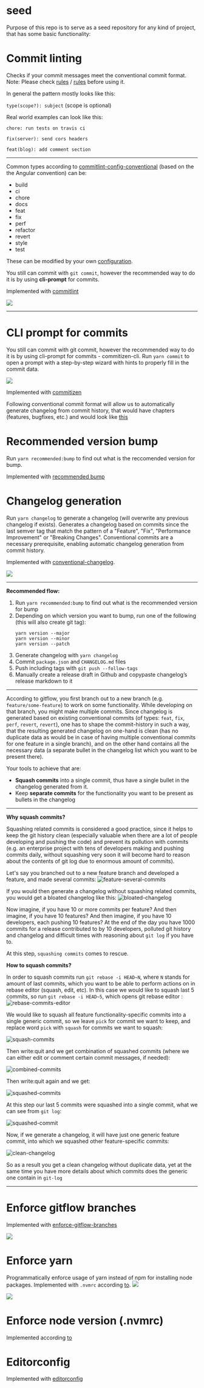 # seed

Purpose of this repo is to serve as a seed repository for any kind of project, that has some
basic functionality:

# Commit linting
Checks if your commit messages meet the conventional commit format. Note: Please check [rules](https://github.com/conventional-changelog/commitlint/blob/master/docs/reference-rules.md) / [rules](https://conventional-changelog.github.io/commitlint/#/reference-rules)  before using it.

In general the pattern mostly looks like this:

`type(scope?): subject` (scope is optional)

Real world examples can look like this:

`chore: run tests on travis ci`

`fix(server): send cors headers`

`feat(blog): add comment section`

---

Common types according to [commitlint-config-conventional](https://github.com/conventional-changelog/commitlint/tree/master/%40commitlint/config-conventional#type-enum) (based on the the Angular convention) can be:

- build
- ci
- chore
- docs
- feat
- fix
- perf
- refactor
- revert
- style
- test

These can be modified by your own [configuration](https://github.com/conventional-changelog/commitlint#config).

You still can commit with `git commit`, however the recommended way to do it is by using **cli-prompt** for commits.

Implemented with [commitlint](https://github.com/conventional-changelog/commitlint)

![](https://trello-attachments.s3.amazonaws.com/5c544e9a28eba76fabf3dedb/5c544f7796142c1efdc3edd0/f8c47b856c62436587298256cff0ae77/Screen_Shot_2018-12-05_at_11.06.23.png)

---

# CLI prompt for commits

You still can commit with git commit, however the recommended way to do it is by using cli-prompt for commits - commitizen-cli. Run `yarn commit` to open 
a prompt with a step-by-step wizard with hints to properly fill in the commit data.

![](https://trello-attachments.s3.amazonaws.com/5c544e9a28eba76fabf3dedb/5c544f7796142c1efdc3edd0/b7a3e5a846f7b88247d8e5da3285e81f/Screen_Shot_2018-12-05_at_11.23.31.png)

Implemented with [commitizen](https://github.com/commitizen/cz-cli)

Following conventional commit format will allow us to automatically generate changelog from commit history, that would have chapters (features, bugfixes, etc.) and would look like [this](https://github.com/angular/material2/releases)

# Recommended version bump
Run `yarn recommended:bump` to find out what is the reccomended version for bump.

Implemented with [recommended bump](https://github.com/conventional-changelog/conventional-changelog/tree/master/packages/conventional-recommended-bump)

# Changelog generation
Run `yarn changelog` to generate a changelog (will overwrite any previous changelog if exists). Generates a changelog based on commits since the last semver tag that match the pattern of a "Feature", "Fix", "Performance Improvement" or "Breaking Changes". Conventional commits are a necessary prerequisite, enabling automatic changelog generation from commit history.

Implemented with [conventional-changelog](https://github.com/conventional-changelog/conventional-changelog).

![](https://trello-attachments.s3.amazonaws.com/5c544e9a28eba76fabf3dedb/5c54672549044a1837c0364c/aff687d86a74b45704cb8556ce242452/2019-02-01_16-48-48.png)

---

**Recommended flow:**

1. Run `yarn recommended:bump` to find out what is the recommended version for bump
2. Depending on which version you want to bump, run one of the following (this will also create git tag):
    ```	
    yarn version --major 
    yarn version --minor
    yarn version --patch
    ```
3. Generate changelog with `yarn changelog`
4. Commit `package.json` and `CHANGELOG.md` files
5. Push including tags with `git push --follow-tags`
6. Manually create a release draft in Github and copypaste changelog’s release markdown to it

----
According to gitflow, you first branch out to a new branch (e.g. `feature/some-feature`) to work on some functionality.
While developing on that branch, you might make multiple commits. Since changelog is generated based on existing conventional
commits (of types: `feat`, `fix`, `perf`, `revert`, `revert`), one has to shape the commit-history in such a way, that the 
resulting generated changelog on one-hand is clean (has no duplicate data as would be in case of having multiple conventional
commits for one feature in a single branch), and on the other hand contains all the necessary data (a separate bullet in the
changelog list which you want to be present there).

Your tools to achieve that are:

- **Squash commits** into a single commit, thus have a single bullet in the changelog generated from it.
- Keep **separate commits** for the functionality you want to be present as bullets in the changelog
---

**Why squash commits?**

Squashing related commits is considered a good practice, since it helps to keep the git history clean
(especially valuable when there are a lot of people developing and pushing the code) and prevent its
pollution with commits (e.g. an enterprise project with tens of developers making and pushing commits
daily, without squashing very soon it will become hard to reason about the contents of git log due to
enormous amount of commits).

Let's say you branched out to a new feature branch and developed a feature, and made several commits:
![feature-several-commits](https://trello-attachments.s3.amazonaws.com/5c544e9a28eba76fabf3dedb/5c54672549044a1837c0364c/77d62919f24fdf664f7fb43ba5cecf27/Screenshot_2019-04-02_at_12.49.04.png)

If you would then generate a changelog without squashing related commits, you would get a bloated changelog like this:
![bloated-changelog](https://trello-attachments.s3.amazonaws.com/5c544e9a28eba76fabf3dedb/5c54672549044a1837c0364c/81185d451ef18c1495c830161b3f21ee/Screenshot_2019-04-02_at_12.52.52.png)

Now imagine, if you have 10 or more commits per feature? And then imagine, if you have 10 features?
And then imagine, if you have 10 developers, each pushing 10 features? At the end of the day you have
1000 commits for a release contributed to by 10 developers, polluted git history and changelog and difficult
times with reasoning about `git log` if you have to. 

At this step, `squashing commits` comes to rescue.

**How to squash commits?**

In order to squash commits run `git rebase -i HEAD~N`, where `N` stands for amount of last commits, which
you want to be able to perform actions on in rebase editor (squash, edit, etc).
In this case we would like to squash last 5 commits, so run `git rebase -i HEAD~5`, which opens git rebase editor : 
![rebase-commits-editor](https://trello-attachments.s3.amazonaws.com/5c544e9a28eba76fabf3dedb/5c54672549044a1837c0364c/a0d8afdd24b046ce0e7cbb816043cdb9/Screenshot_2019-04-02_at_13.41.16.png)

We would like to squash all feature functionality-specific commits into a single generic commit, so we leave `pick`
for commit we want to keep, and replace word `pick` with `squash` for commits we want to squash:

![squash-commits](https://trello-attachments.s3.amazonaws.com/5c544e9a28eba76fabf3dedb/5c54672549044a1837c0364c/07920c256909e45c6a1ff71e571ae0c6/Screenshot_2019-04-02_at_13.52.57.png)

Then write:quit and we get combination of squashed commits (where we can either edit or comment certain commit messages, if needed):

![combined-commits](https://trello-attachments.s3.amazonaws.com/5c544e9a28eba76fabf3dedb/5c54672549044a1837c0364c/4baa3b41e37edc912a60131ac184d10b/Screenshot_2019-04-02_at_14.00.14.png)

Then write:quit again and we get:

![squashed-commits](https://trello-attachments.s3.amazonaws.com/5c544e9a28eba76fabf3dedb/5c54672549044a1837c0364c/5252d47e8e1e1341c72d6089b269e9fd/Screenshot_2019-04-02_at_14.06.48.png)

At this step our last 5 commits were squashed into a single commit, what we can see from `git log`:

![squashed-commit](https://trello-attachments.s3.amazonaws.com/5c544e9a28eba76fabf3dedb/5c54672549044a1837c0364c/e4de9fd4389840ae590268bae9675c42/Screenshot_2019-04-02_at_14.09.06.png)

Now, if we generate a changelog, it will have just one generic feature commit, into which we squashed other feature-specific commits:

![clean-changelog](https://trello-attachments.s3.amazonaws.com/5c544e9a28eba76fabf3dedb/5c54672549044a1837c0364c/1d36b6991f306a114aee5283f2eed4bc/Screenshot_2019-04-02_at_14.19.09.png)

So as a result you get a clean changelog without duplicate data, yet at the same time you have more details about which commits does the generic one contain in `git-log`

---


# Enforce gitflow branches
Implemented with [enforce-gitflow-branches](https://github.com/Dacrol/EnforceBranchNames)

![](https://trello-attachments.s3.amazonaws.com/5c546d7eddb4a82f52f14917/970x1572/915f284c485422b5aab05baa832bbb8b/image.png)

# Enforce yarn
Programmatically enforce usage of yarn instead of npm for installing node packages.
Implemented with `.nvmrc` according [to](https://github.com/yarnpkg/yarn/issues/4895).
![](https://trello-attachments.s3.amazonaws.com/5c55aeddd546a91ee331ecea/1028x390/99d9274660a0ab1de5ab01cb492dbf99/image.png)

![](https://trello-attachments.s3.amazonaws.com/5c544e9a28eba76fabf3dedb/5c55aeddd546a91ee331ecea/d4682258d34fce791634528d27997cec/image.png)

# Enforce node version (.nvmrc)
Implemented according [to](https://medium.com/@hebet/locking-down-a-project-to-a-specific-node-version-using-nvmrc-and-or-engines-e5fd19144245)

# Editorconfig
Implemented with [editorconfig](https://editorconfig.org/)
